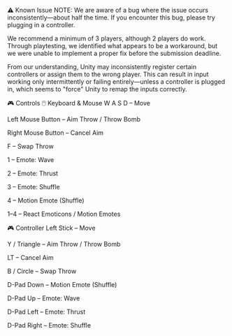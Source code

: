 ⚠️ Known Issue
NOTE:
We are aware of a bug where the issue occurs inconsistently—about half the time. If you encounter this bug, please try plugging in a controller.

We recommend a minimum of 3 players, although 2 players do work. Through playtesting, we identified what appears to be a workaround, but we were unable to implement a proper fix before the submission deadline.

From our understanding, Unity may inconsistently register certain controllers or assign them to the wrong player. This can result in input working only intermittently or failing entirely—unless a controller is plugged in, which seems to "force" Unity to remap the inputs correctly.

🎮 Controls
🖱️ Keyboard & Mouse
W A S D – Move

Left Mouse Button – Aim Throw / Throw Bomb

Right Mouse Button – Cancel Aim

F – Swap Throw

1 – Emote: Wave

2 – Emote: Thrust

3 – Emote: Shuffle

4 – Motion Emote (Shuffle)

1–4 – React Emoticons / Motion Emotes

🎮 Controller
Left Stick – Move

Y / Triangle – Aim Throw / Throw Bomb

LT – Cancel Aim

B / Circle – Swap Throw

D-Pad Down – Motion Emote (Shuffle)

D-Pad Up – Emote: Wave

D-Pad Left – Emote: Thrust

D-Pad Right – Emote: Shuffle
